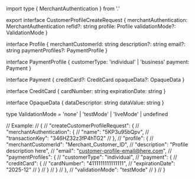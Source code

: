 import type { MerchantAuthentication } from '.'

export interface CustomerProfileCreateRequest {
  merchantAuthentication: MerchantAuthentication
  refId?: string
  profile: Profile
  validationMode?: ValidationMode
}

interface Profile {
  merchantCustomerId: string
  description?: string
  email?: string
  paymentProfiles?: PaymentProfile
}

interface PaymentProfile {
  customerType: 'individual' | 'business'
  payment: Payment
}

interface Payment {
  creditCard?: CreditCard
  opaqueData?: OpaqueData
}

interface CreditCard {
  cardNumber: string
  expirationDate: string
}

interface OpaqueData {
  dataDescriptor: string
  dataValue: string
}

type ValidationMode = 'none' | 'testMode' | 'liveMode' | undefined

// Example:
// {
//   "createCustomerProfileRequest": {
//     "merchantAuthentication": {
//       "name": "5KP3u95bQpv",
//       "transactionKey": "346HZ32z3fP4hTG2"
//     },
//     "profile": {
//       "merchantCustomerId": "Merchant_Customer_ID",
//       "description": "Profile description here",
//       "email": "customer-profile-email@here.com",
//       "paymentProfiles": {
//         "customerType": "individual",
//         "payment": {
//           "creditCard": {
//             "cardNumber": "4111111111111111",
//             "expirationDate": "2025-12"
//           }
//         }
//       }
//     },
//     "validationMode": "testMode"
//   }
// }
